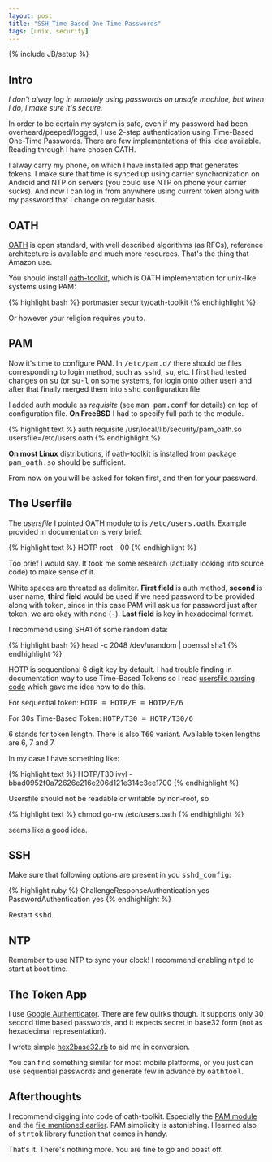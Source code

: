 ```yaml
---
layout: post
title: "SSH Time-Based One-Time Passwords"
tags: [unix, security]
---
```

{% include JB/setup %}

## Intro

*I don't alway log in remotely using passwords on unsafe machine, but when I
do, I make sure it's secure.*

In order to be certain my system is safe, even if my password had been
overheard/peeped/logged, I use 2-step authentication using Time-Based
One-Time Passwords. There are few implementations of this idea available.
Reading through I have chosen OATH.

I alway carry my phone, on which I have installed app that generates tokens.
I make sure that time is synced up using carrier synchronization on Android
and NTP on servers (you could use NTP on phone your carrier sucks). And now I
can log in from anywhere using current token along with my password that I
change on regular basis.

## OATH

[OATH](http://en.wikipedia.org/wiki/Initiative_For_Open_Authentication) is
open standard, with well described algorithms (as RFCs), reference
architecture is available and much more resources. That's the thing that
Amazon use.

You should install [oath-toolkit](http://www.nongnu.org/oath-toolkit/), which
is OATH implementation for unix-like systems using PAM:

{% highlight bash %}
portmaster security/oath-toolkit
{% endhighlight %}

Or however your religion requires you to.

## PAM

Now it's time to configure PAM. In <tt>/etc/pam.d/</tt> there should be files
corresponding to login method, such as <tt>sshd</tt>, <tt>su</tt>, etc. I
first had tested changes on <tt>su</tt> (or <tt>su-l</tt> on some systems,
for login onto other user) and after that finally merged them into
<tt>sshd</tt> configuration file.

I added auth module as *requisite* (see <tt>man pam.conf</tt> for details) on
top of configuration file. **On FreeBSD** I had to specify full path to the module.

{% highlight text %}
auth requisite /usr/local/lib/security/pam_oath.so usersfile=/etc/users.oath
{% endhighlight %}

**On most Linux** distributions, if oath-toolkit is installed from package
<tt>pam_oath.so</tt> should be sufficient.

From now on you will be asked for token first, and then for your password.

## The Userfile

The *usersfile* I pointed OATH module to is <tt>/etc/users.oath</tt>. Example provided in
documentation is very brief:

{% highlight text %}
HOTP root - 00
{% endhighlight %}


Too brief I would say. It took me some research (actually looking into source
code) to make sense of it.

White spaces are threated as delimiter. **First field** is auth method, **second** is
user name, **third field** would be used if we need password to be provided along
with token, since in this case PAM will ask us for password just after token,
we are okay with none (<tt>-</tt>). **Last field** is key in hexadecimal format.


I recommend using SHA1 of some random data:

{% highlight bash %}
head -c 2048 /dev/urandom | openssl sha1
{% endhighlight %}

HOTP is sequentional 6 digit key by default. I had trouble finding in
documentation way to use Time-Based Tokens so I read [usersfile parsing
code](http://git.savannah.gnu.org/cgit/oath-toolkit.git/tree/liboath/usersfile.c)
which gave me idea how to do this.

For sequential token: <tt>HOTP = HOTP/E = HOTP/E/6</tt>

For 30s Time-Based Token: <tt>HOTP/T30 = HOTP/T30/6</tt>

6 stands for token length. There is also <tt>T60</tt> variant. Available
token lengths are 6, 7 and 7.

In my case I have something like:

{% highlight text %}
HOTP/T30 ivyl - bbad0952f0a72626e216e206d121e314c3ee1700
{% endhighlight %}

Usersfile should not be readable or writable by non-root, so

{% highlight text %}
chmod go-rw /etc/users.oath
{% endhighlight %}

seems like a good idea.

## SSH

Make sure that following options are present in you <tt>sshd_config</tt>:

{% highlight ruby %}
ChallengeResponseAuthentication yes
PasswordAuthentication yes
{% endhighlight %}

Restart <tt>sshd</tt>.

## NTP

Remember to use NTP to sync your clock! I recommend enabling <tt>ntpd</tt> to
start at boot time.

## The Token App

I use [Google
Authenticator](https://play.google.com/store/apps/details?id=com.google.android.apps.authenticator2).
There are few quirks though. It supports only 30 second time based passwords,
and it expects secret in base32 form (not as hexadecimal representation).

I wrote simple [hex2base32.rb](https://gist.github.com/ivyl/7428982) to aid
me in conversion.

You can find something similar for most mobile platforms, or you just can use
sequential passwords and generate few in advance by <tt>oathtool</tt>.

## Afterthoughts

I recommend digging into code of oath-toolkit. Especially the [PAM
module](http://git.savannah.gnu.org/cgit/oath-toolkit.git/tree/pam_oath/pam_oath.c)
and the [file mentioned
earlier](http://git.savannah.gnu.org/cgit/oath-toolkit.git/tree/liboath/usersfile.c).
PAM simplicity is astonishing. I learned also of <tt>strtok</tt> library
function that comes in handy.

That's it. There's nothing more. You are fine to go and boast off.



